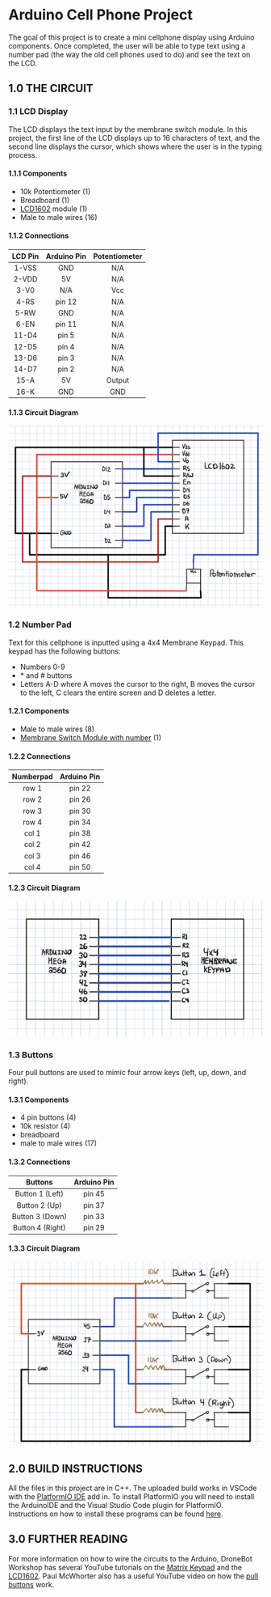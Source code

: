 # Arduino Cell Phone Project

The goal of this project is to create a mini cellphone display using Arduino components. Once completed, the user will be able to type text using a number pad (the way the old cell phones used to do) and see the text on the LCD.

## 1.0 THE CIRCUIT
### 1.1 LCD Display
The LCD displays the text input by the membrane switch module. In this project, the first line of the LCD displays up to 16 characters of text, and the second line displays the cursor, which shows where the user is in the typing process.
#### 1.1.1 Components
- 10k Potentiometer (1)
- Breadboard (1)
- [LCD1602](https://lastminuteengineers.com/arduino-1602-character-lcd-tutorial/) module (1)
- Male to male wires (16)

#### 1.1.2 Connections
|LCD Pin|Arduino Pin|Potentiometer|
|:-------------:|:-------------:|:-------------:|
|1-VSS|GND|N/A|
|2-VDD|5V|N/A|
|3-V0|N/A|Vcc|
|4-RS|pin 12|N/A|
|5-RW|GND|N/A|
|6-EN|pin 11|N/A|
|11-D4|pin 5|N/A|
|12-D5|pin 4|N/A|
|13-D6|pin 3|N/A|
|14-D7|pin 2|N/A|
|15-A|5V|Output|
|16-K|GND|GND|

#### 1.1.3 Circuit Diagram
![LCD Circuit](photos/LCDCircuit.jpg?raw=true "LCD Circuit")

### 1.2 Number Pad
Text for this cellphone is inputted using a 4x4 Membrane Keypad. This keypad has the following buttons:
- Numbers 0-9
- \* and # buttons
- Letters A-D where A moves the cursor to the right, B moves the cursor to the left, C clears the entire screen and D deletes a letter.

#### 1.2.1 Components
- Male to male wires (8)
- [Membrane Switch Module with number](https://lastminuteengineers.com/arduino-keypad-tutorial/) (1)

#### 1.2.2 Connections
|Numberpad|Arduino Pin|
|:-----------:|:-----------:|
|row 1|pin 22|
|row 2|pin 26|
|row 3|pin 30|
|row 4|pin 34|
|col 1|pin 38|
|col 2|pin 42|
|col 3|pin 46|
|col 4|pin 50|

#### 1.2.3 Circuit Diagram
![Membrane Numberpad Circuit](photos/NumberpadCircuit.jpg?raw=true "Membrane Numberpad Circuit")

### 1.3 Buttons
Four pull buttons are used to mimic four arrow keys (left, up, down, and right).

#### 1.3.1 Components
- 4 pin buttons (4)
- 10k resistor (4)
- breadboard
- male to male wires (17)

#### 1.3.2 Connections
|Buttons|Arduino Pin|
|:------------------:|:------------------:|
|Button 1 (Left)|pin 45|
|Button 2 (Up)|pin 37|
|Button 3 (Down)|pin 33|
|Button 4 (Right)|pin 29|

#### 1.3.3 Circuit Diagram
![Buttons Circuit](/photos/ButtonCircuit.jpg?raw=true "Buttons Circuit")

## 2.0 BUILD INSTRUCTIONS
All the files in this project are in C++. The uploaded build works in VSCode with the [PlatformIO IDE](https://platformio.org/) add in.  To install PlatformIO you will need to install the ArduinoIDE and the Visual Studio Code plugin for PlatformIO. Instructions on how to install these programs can be found [here](https://www.youtube.com/watch?v=dany7ae_0ks).

## 3.0 FURTHER READING
For more information on how to wire the circuits to the Arduino, DroneBot Workshop has several YouTube tutorials on the [Matrix Keypad](https://www.youtube.com/watch?v=vl1-R6NsejM&t=1343s) and the [LCD1602](https://www.youtube.com/watch?v=wEbGhYjn4QI&t=568s). Paul McWhorter also has a useful YouTube video on how the [pull buttons](https://www.youtube.com/watch?v=AgQW81zzR18) work.
